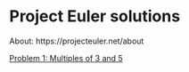 <h1>Project Euler solutions</h1>
<p>About: https://projecteuler.net/about</p>
<p><a href="https://github.com/AlexCraftt/ProjectEuler/blob/master/problem1.js" target="_blank">Problem 1: Multiples of 3 and 5</a></p>

